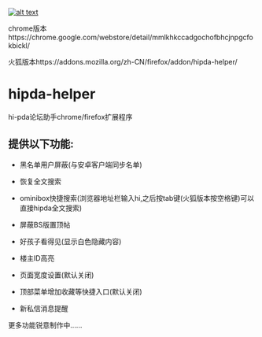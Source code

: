 [![alt text](http://ww3.sinaimg.cn/large/5fd37818jw1eq7bx4bc4ej20c0038mx9.jpg "商店地址")](https://chrome.google.com/webstore/detail/mmlkhkccadgochofbhcjnpgcfokbickl/)

chrome版本https://chrome.google.com/webstore/detail/mmlkhkccadgochofbhcjnpgcfokbickl/

火狐版本https://addons.mozilla.org/zh-CN/firefox/addon/hipda-helper/

# hipda-helper 
hi-pda论坛助手chrome/firefox扩展程序



## 提供以下功能:
- 黑名单用户屏蔽(与安卓客户端同步名单)

- 恢复全文搜索

- ominibox快捷搜索(浏览器地址栏输入hi,之后按tab键(火狐版本按空格键)可以直接hipda全文搜索)

- 屏蔽BS版置顶帖

- 好孩子看得见(显示白色隐藏内容)

- 楼主ID高亮

- 页面宽度设置(默认关闭)

- 顶部菜单增加收藏等快捷入口(默认关闭)

- 新私信消息提醒


更多功能锐意制作中......
